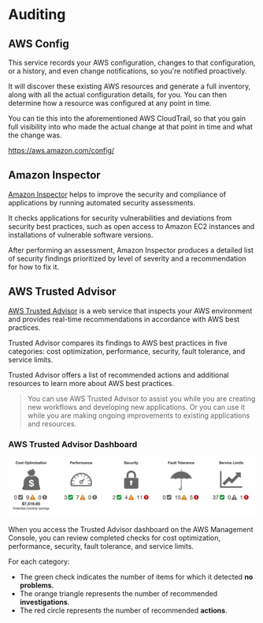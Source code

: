 # Auditing

## AWS Config

This service records your AWS configuration, changes to that configuration, or a history, and even change notifications, so you're notified proactively.

It will discover these existing AWS resources and generate a full inventory, along with all the actual configuration details, for you. You can then determine how a resource was configured at any point in time.

You can tie this into the aforementioned AWS CloudTrail, so that you gain full visibility into who made the actual change at that point in time and what the change was.

https://aws.amazon.com/config/


## Amazon Inspector

[Amazon Inspector](https://aws.amazon.com/inspector) helps to improve the security and compliance of applications by running automated security assessments.

It checks applications for security vulnerabilities and deviations from security best practices, such as open access to Amazon EC2 instances and installations of vulnerable software versions. 

After performing an assessment, Amazon Inspector produces a detailed list of security findings prioritized by level of severity and a recommendation for how to fix it.


## AWS Trusted Advisor

[AWS Trusted Advisor](https://aws.amazon.com/premiumsupport/technology/trusted-advisor) is a web service that inspects your AWS environment and provides real-time recommendations in accordance with AWS best practices.

Trusted Advisor compares its findings to AWS best practices in five categories: cost optimization, performance, security, fault tolerance, and service limits.

Trusted Advisor offers a list of recommended actions and additional resources to learn more about AWS best practices. 

> You can use AWS Trusted Advisor to assist you while you are creating new workflows and developing new applications. Or you can use it while you are making ongoing improvements to existing applications and resources.

### AWS Trusted Advisor Dashboard

![](images/trusted-advisor.png)

When you access the Trusted Advisor dashboard on the AWS Management Console, you can review completed checks for cost optimization, performance, security, fault tolerance, and service limits.

For each category:

- The green check indicates the number of items for which it detected **no problems**.
- The orange triangle represents the number of recommended **investigations**.
- The red circle represents the number of recommended **actions**.